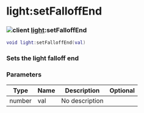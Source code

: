 # light:setFalloffEnd

### ![client](../../home/light/.gitbook/assets/client.png) [light](../../home/light/home/light/):setFalloffEnd

```lua
void light:setFalloffEnd(val)
```

### Sets the light falloff end

### Parameters

| Type   | Name | Description    | Optional |
| ------ | ---- | -------------- | -------: |
| number | val  | No description |          |
